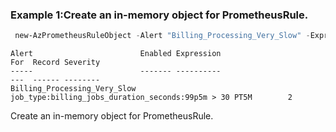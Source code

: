 ### Example 1:Create an in-memory object for PrometheusRule.
```powershell
 new-AzPrometheusRuleObject -Alert "Billing_Processing_Very_Slow" -Expression "job_type:billing_jobs_duration_seconds:99p5m > 30" -Severity 2 -For PT5M
```

```output
Alert                        Enabled Expression                                        For  Record Severity
-----                        ------- ----------                                        ---  ------ --------
Billing_Processing_Very_Slow         job_type:billing_jobs_duration_seconds:99p5m > 30 PT5M        2
```

Create an in-memory object for PrometheusRule.

